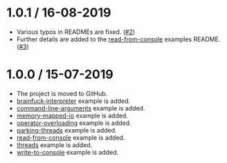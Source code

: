 1.0.1 / 16-08-2019
==================

  - Various typos in READMEs are fixed. ([#2](https://github.com/umut-sahin/rust-examples/issues/2))
  - Further details are added to the [read-from-console] examples README. ([#3](https://github.com/umut-sahin/rust-examples/issues/2))

1.0.0 / 15-07-2019
==================

  - The project is moved to GitHub.
  - [brainfuck-interpreter] example is added.
  - [command-line-arguments] example is added.
  - [memory-mapped-io] example is added.
  - [operator-overloading] example is added.
  - [parking-threads] example is added.
  - [read-from-console] example is added.
  - [threads] example is added.
  - [write-to-console] example is added.


[//]: # (Links)

[brainfuck-interpreter]:
  https://github.com/umut-sahin/rust-examples/tree/master/brainfuck-interpreter
[command-line-arguments]:
  https://github.com/umut-sahin/rust-examples/tree/master/command-line-arguments
[memory-mapped-io]:
  https://github.com/umut-sahin/rust-examples/tree/master/memory-mapped-io
[operator-overloading]:
  https://github.com/umut-sahin/rust-examples/tree/master/operator-overloading
[parking-threads]:
  https://github.com/umut-sahin/rust-examples/tree/master/parking-threads
[read-from-console]:
  https://github.com/umut-sahin/rust-examples/tree/master/read-from-console
[threads]:
  https://github.com/umut-sahin/rust-examples/tree/master/threads
[write-to-console]:
  https://github.com/umut-sahin/rust-examples/tree/master/write-to-console
